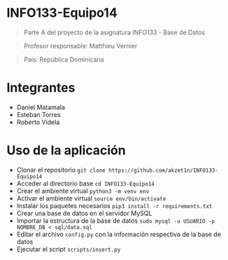 # INFO133-Equipo14

> Parte A del proyecto de la asignatura INFO133 - Base de Datos

> Profesor responsable: Matthieu Vernier

> País: República Dominicana

# Integrantes

- Daniel Matamala
- Esteban Torres
- Roberto Videla

# Uso de la aplicación

- Clonar el repositorio `git clone https://github.com/akzet1n/INFO133-Equipo14`
- Acceder al directorio base `cd INFO133-Equipo14`
- Crear el ambiente virtual `python3 -m venv env`
- Activar el ambiente virtual `source env/bin/activate`
- Instalar los paquetes necesarios `pip3 install -r requirements.txt`
- Crear una base de datos en el servidor MySQL
- Importar la estructura de la base de datos `sudo mysql -u USUARIO -p NOMBRE_DB < sql/data.sql`
- Editar el archivo `config.py` con la información respectiva de la base de datos
- Ejecutar el script `scripts/insert.py`